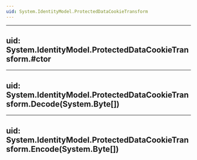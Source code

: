 ```yaml
---
uid: System.IdentityModel.ProtectedDataCookieTransform
---
```


---
uid: System.IdentityModel.ProtectedDataCookieTransform.#ctor
---

---
uid: System.IdentityModel.ProtectedDataCookieTransform.Decode(System.Byte[])
---

---
uid: System.IdentityModel.ProtectedDataCookieTransform.Encode(System.Byte[])
---
